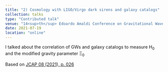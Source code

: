 ```yaml
---
title: "2) Cosmology with LIGO/Virgo dark sirens and galaxy catalogs"
collection: talks
type: "Contributed talk"
venue: "14<sup>th</sup> Edoardo Amaldi Conference on Gravitational Waves"
date: 2021-07-19
location: "online"
---
```


I talked about the correlation of GWs and galaxy catalogs to measure H<sub>0</sub> and the modified gravity parameter &Xi;<sub>0</sub>

Based on [JCAP 08 (2021), p. 026](https://iopscience.iop.org/article/10.1088/1475-7516/2021/08/026)
